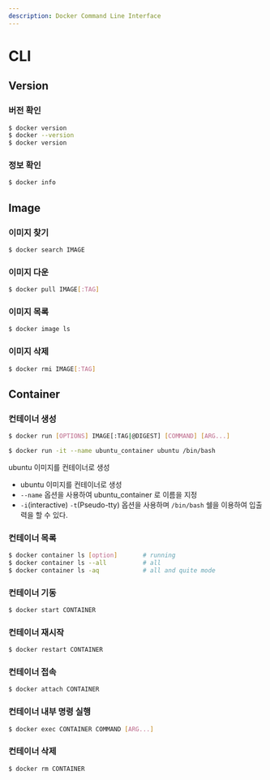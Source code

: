 ```yaml
---
description: Docker Command Line Interface
---
```


# CLI

## Version

### 버전 확인

```bash
$ docker version
$ docker --version
$ docker version
```

### 정보 확인

```bash
$ docker info
```

## Image

### 이미지 찾기

```bash
$ docker search IMAGE
```

### 이미지 다운

```bash
$ docker pull IMAGE[:TAG]
```

### 이미지 목록

```bash
$ docker image ls
```

### 이미지 삭제 

```bash
$ docker rmi IMAGE[:TAG]
```

## Container

### 컨테이너 생성 

```bash
$ docker run [OPTIONS] IMAGE[:TAG|@DIGEST] [COMMAND] [ARG...]
```

```bash
$ docker run -it --name ubuntu_container ubuntu /bin/bash
```

ubuntu 이미지를 컨테이너로 생성

* ubuntu 이미지를 컨테이너로 생성 
* `--name` 옵션을 사용하여 ubuntu\_container 로 이름을 지정 
* `-i`\(interactive\) `-t`\(Pseudo-tty\) 옵션을 사용하며 `/bin/bash` 쉘을 이용하여 입출력을 할 수 있다.

### 컨테이너 목록 

```bash
$ docker container ls [option]       # running
$ docker container ls --all          # all
$ docker container ls -aq            # all and quite mode 
```

### 컨테이너 기동 

```bash
$ docker start CONTAINER
```

### 컨테이너 재시작 

```bash
$ docker restart CONTAINER
```

### 컨테이너 접속 

```bash
$ docker attach CONTAINER
```

### 컨테이너 내부 명령 실행 

```bash
$ docker exec CONTAINER COMMAND [ARG...]
```

### 컨테이너 삭제 

```bash
$ docker rm CONTAINER
```


